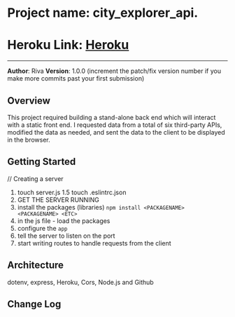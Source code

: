 # Project name: city_explorer_api. 

# Heroku Link: [Heroku](https://dashboard.heroku.com/apps/riva-cityexplorer/deploy/github)

----------

**Author**: Riva
**Version**: 1.0.0 (increment the patch/fix version number if you make more commits past your first submission)

## Overview
This project required building a stand-alone back end which will interact with a static front end. I requested data from a total of six third-party APIs, modified the data as needed, and sent the data to the client to be displayed in the browser. 

## Getting Started
// Creating a server
1. touch server.js
1.5 touch .eslintrc.json
3. GET THE SERVER RUNNING
4. install the packages (libraries) `npm install <PACKAGENAME> <PACKAGENAME> <ETC>`
5. in the js file - load the packages
6. configure the `app`
7. tell the server to listen on the port
8. start writing routes to handle requests from the client

## Architecture
dotenv, express, Heroku, Cors, Node.js and Github

## Change Log
<!-- Use this area to document the iterative changes made to your application as each feature is successfully implemented. Use time stamps. Here's an examples:

----------

# Number and name of feature: Feature 1: Created two routes with method .get() and two constructor functions for location and weather

Estimate of time needed to complete: Over 3 hrs

Start time:2:45

Finish time: 6:00

----

# Number and name of feature: Feature 2: Added an environment variable to our server for location and weather

Estimate of time needed to complete: 2 hrs

Start time: 2:56pm

Finish time: 4:56

Actual time needed to complete: 2hrs

---
# Number and name of feature: Feature 3: Implemented error handling function

Estimate of time needed to complete:  20min

Start time: 5:00pm

Finish time: 5:30pm

Actual time needed to complete: 30min

---
# Number and name of feature: Feature 4: Created a 3rd route of trails with the method of get

Estimate of time needed to complete:  1hr

Start time: 5:30pm

Finish time: 6:23pm

Actual time needed to complete: under an hr

---

# Number and name of feature: Feature 5: Created a function to check the database for the location information.

Estimate of time needed to complete: 2hrs

Start time: 3:30pm

Finish time: 5:50pm

Actual time needed to complete: 2hrs20min

--------

# Number and name of feature: Feature 6: Created a fourth route with a method of get and a path of /yelp. 

Estimate of time needed to complete: 2hrs

Start time: 5:52pm

Finish time: 7:00pm

Actual time needed to complete: 1hr8min

--------
 

